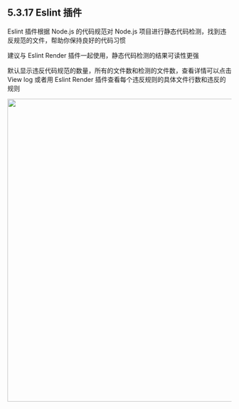 ## 5.3.17 Eslint 插件

Eslint  插件根据 Node.js 的代码规范对 Node.js 项目进行静态代码检测，找到违反规范的文件，帮助你保持良好的代码习惯

建议与 Eslint Render 插件一起使用，静态代码检测的结果可读性更强

默认显示违反代码规范的数量，所有的文件数和检测的文件数，查看详情可以点击 View log 或者用 Eslint Render 插件查看每个违反规则的具体文件行数和违反的规则

<img src="https://dn-shimo-image.qbox.me/F1A0NlZhR54ANSkL.png!thumbnail" width=680>
